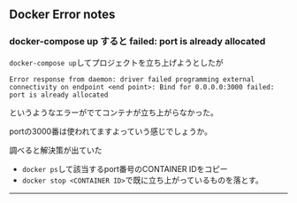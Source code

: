## Docker Error notes

### docker-compose up すると failed: port is already allocated

`docker-compose up`してプロジェクトを立ち上げようとしたが

`
Error response from daemon: driver failed programming external connectivity on endpoint <end point>: Bind for 0.0.0.0:3000 failed: port is already allocated
`

というようなエラーがでてコンテナが立ち上がらなかった。

portの3000番は使われてますよっていう感じでしょうか。

調べると解決策が出ていた

- `docker ps`して該当するport番号のCONTAINER IDをコピー
- `docker stop <CONTAINER ID>`で既に立ち上がっているものを落とす。

---
